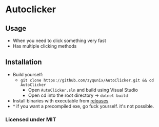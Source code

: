 # Autoclicker
## Usage
  - When you need to click something very fast
  - Has multiple clicking methods
## Installation
  - Build yourself:
    - `git clone https://github.com/zyqunix/AutoClicker.git && cd AutoClicker`
      - Open `AutoClicker.sln` and build using Visual Studio
      - Open cd into the root directory -> `dotnet build`
  - Install binaries with executable from [releases](https://github.com/zyqunix/AutoClicker/releases)
  - ^ if you want a precompiled exe, go fuck yourself. it's not possible.

### Licensed under MIT
